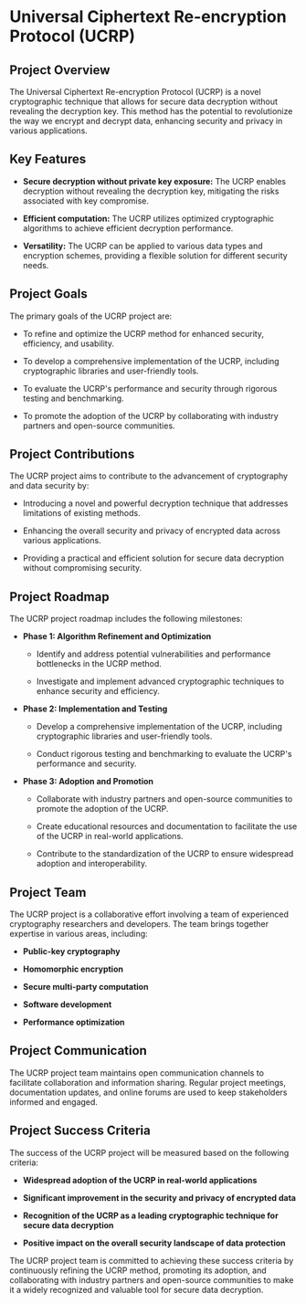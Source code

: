 # Universal Ciphertext Re-encryption Protocol (UCRP)

## Project Overview

The Universal Ciphertext Re-encryption Protocol (UCRP) is a novel cryptographic technique that allows for secure data decryption without revealing the decryption key. This method has the potential to revolutionize the way we encrypt and decrypt data, enhancing security and privacy in various applications.

## Key Features

* **Secure decryption without private key exposure:** The UCRP enables decryption without revealing the decryption key, mitigating the risks associated with key compromise.

* **Efficient computation:** The UCRP utilizes optimized cryptographic algorithms to achieve efficient decryption performance.

* **Versatility:** The UCRP can be applied to various data types and encryption schemes, providing a flexible solution for different security needs.

## Project Goals

The primary goals of the UCRP project are:

* To refine and optimize the UCRP method for enhanced security, efficiency, and usability.

* To develop a comprehensive implementation of the UCRP, including cryptographic libraries and user-friendly tools.

* To evaluate the UCRP's performance and security through rigorous testing and benchmarking.

* To promote the adoption of the UCRP by collaborating with industry partners and open-source communities.

## Project Contributions

The UCRP project aims to contribute to the advancement of cryptography and data security by:

* Introducing a novel and powerful decryption technique that addresses limitations of existing methods.

* Enhancing the overall security and privacy of encrypted data across various applications.

* Providing a practical and efficient solution for secure data decryption without compromising security.

## Project Roadmap

The UCRP project roadmap includes the following milestones:

* **Phase 1: Algorithm Refinement and Optimization**

    * Identify and address potential vulnerabilities and performance bottlenecks in the UCRP method.

    * Investigate and implement advanced cryptographic techniques to enhance security and efficiency.

* **Phase 2: Implementation and Testing**

    * Develop a comprehensive implementation of the UCRP, including cryptographic libraries and user-friendly tools.

    * Conduct rigorous testing and benchmarking to evaluate the UCRP's performance and security.

* **Phase 3: Adoption and Promotion**

    * Collaborate with industry partners and open-source communities to promote the adoption of the UCRP.

    * Create educational resources and documentation to facilitate the use of the UCRP in real-world applications.

    * Contribute to the standardization of the UCRP to ensure widespread adoption and interoperability.

## Project Team

The UCRP project is a collaborative effort involving a team of experienced cryptography researchers and developers. The team brings together expertise in various areas, including:

* **Public-key cryptography**

* **Homomorphic encryption**

* **Secure multi-party computation**

* **Software development**

* **Performance optimization**

## Project Communication

The UCRP project team maintains open communication channels to facilitate collaboration and information sharing. Regular project meetings, documentation updates, and online forums are used to keep stakeholders informed and engaged.

## Project Success Criteria

The success of the UCRP project will be measured based on the following criteria:

* **Widespread adoption of the UCRP in real-world applications**

* **Significant improvement in the security and privacy of encrypted data**

* **Recognition of the UCRP as a leading cryptographic technique for secure data decryption**

* **Positive impact on the overall security landscape of data protection**

The UCRP project team is committed to achieving these success criteria by continuously refining the UCRP method, promoting its adoption, and collaborating with industry partners and open-source communities to make it a widely recognized and valuable tool for secure data decryption.
